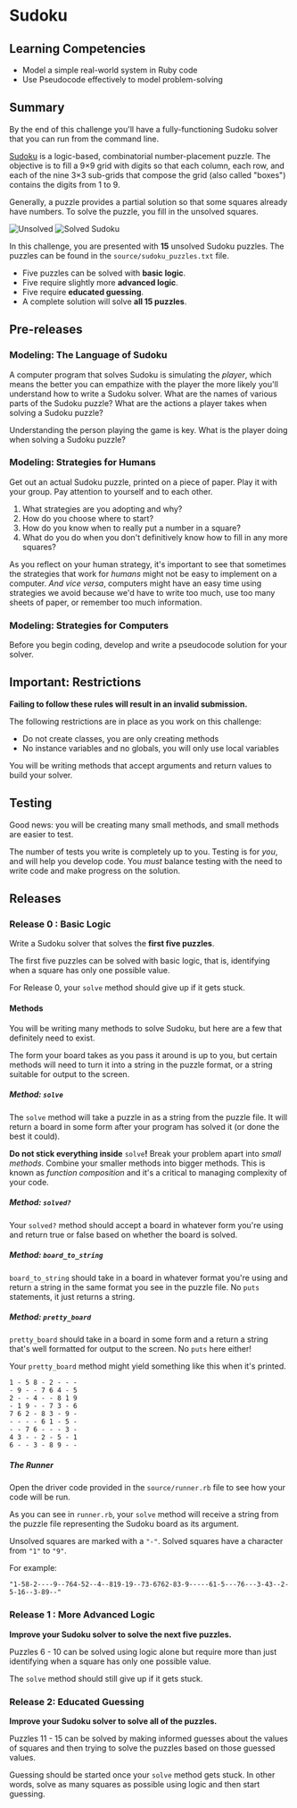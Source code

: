 # Sudoku

## Learning Competencies

* Model a simple real-world system in Ruby code
* Use Pseudocode effectively to model problem-solving

## Summary

By the end of this challenge you'll have a fully-functioning Sudoku solver that you can run from the command line.

[Sudoku](http://en.wikipedia.org/wiki/Sudoku) is a logic-based, combinatorial number-placement puzzle. The objective is to fill a 9×9 grid with digits so that each column, each row, and each of the nine 3×3 sub-grids that compose the grid (also called "boxes") contains the digits from 1 to 9.

Generally, a puzzle provides a partial solution so that some squares already have numbers.  To solve the puzzle, you fill in the unsolved squares.

![Unsolved](http://upload.wikimedia.org/wikipedia/commons/thumb/f/ff/Sudoku-by-L2G-20050714.svg/250px-Sudoku-by-L2G-20050714.svg.png) ![Solved Sudoku](http://upload.wikimedia.org/wikipedia/commons/thumb/3/31/Sudoku-by-L2G-20050714_solution.svg/250px-Sudoku-by-L2G-20050714_solution.svg.png)

In this challenge, you are presented with **15** unsolved Sudoku puzzles.  The puzzles can be found in the `source/sudoku_puzzles.txt` file.  

* Five puzzles can be solved with **basic logic**.
* Five require slightly more **advanced logic**.  
* Five require **educated guessing**.  
* A complete solution will solve **all 15 puzzles**.

## Pre-releases 
### Modeling: The Language of Sudoku

A computer program that solves Sudoku is simulating the *player*, which means the better you can empathize with the player the more likely you'll understand how to write a Sudoku solver. What are the names of various parts of the Sudoku puzzle? What are the actions a player takes when solving a Sudoku puzzle?

Understanding the person playing the game is key.  What is the player doing when solving a Sudoku puzzle?

### Modeling: Strategies for Humans

Get out an actual Sudoku puzzle, printed on a piece of paper. Play it with your group. Pay attention to yourself and to each other.

1. What strategies are you adopting and why?
2. How do you choose where to start?
3. How do you know when to really put a number in a square?
4. What do you do when you don't definitively know how to fill in any more squares?

As you reflect on your human strategy, it's important to see that sometimes the strategies that work for *humans* might not be easy to implement on a computer. *And vice versa*, computers might have an easy time using strategies we avoid because we'd have to write too much, use too many sheets of paper, or remember too much information.

### Modeling: Strategies for Computers

Before you begin coding, develop and write a pseudocode solution for your solver.

## Important: Restrictions

**Failing to follow these rules will result in an invalid submission.**

The following restrictions are in place as you work on this challenge:

 * Do not create classes, you are only creating methods
 * No instance variables and no globals, you will only use local variables

You will be writing methods that accept arguments and return values to build your solver.

## Testing
Good news: you will be creating many small methods, and small methods are easier to test. 

The number of tests you write is completely up to you. Testing is for _you_, and will help you develop code. You _must_ balance testing with the need to write code and make progress on the solution.

## Releases
### Release 0 : Basic Logic
Write a Sudoku solver that solves the **first five puzzles**.

The first five puzzles can be solved with basic logic, that is, identifying when a square has only one possible value.

For Release 0, your `solve` method should give up if it gets stuck.

#### Methods
You will be writing many methods to solve Sudoku, but here are a few that definitely need to exist.

The form your board takes as you pass it around is up to you, but certain methods will need to turn it into a string in the puzzle format, or a string suitable for output to the screen.

##### Method: `solve`
The `solve` method will take a puzzle in as a string from the puzzle file. It will return a board in some form after your program has solved it (or done the best it could).

**Do not stick everything inside** `solve`**!** Break your problem apart into _small methods_. Combine your smaller methods into bigger methods. This is known as *function composition* and it's a critical to managing complexity of your code. 

##### Method: `solved?`
Your `solved?` method should accept a board in whatever form you're using and return true or false based on whether the board is solved.

##### Method: `board_to_string`
`board_to_string` should take in a board in whatever format you're using and return a string in the same format you see in the puzzle file. No `puts` statements, it just returns a string.

##### Method: `pretty_board`
`pretty_board` should take in a board in some form and a return a string that's well formatted for output to the screen. No `puts` here either!
  
Your `pretty_board` method might yield something like this when it's printed.

```
1 - 5 8 - 2 - - -
- 9 - - 7 6 4 - 5
2 - - 4 - - 8 1 9
- 1 9 - - 7 3 - 6
7 6 2 - 8 3 - 9 -
- - - - 6 1 - 5 -
- - 7 6 - - - 3 -
4 3 - - 2 - 5 - 1
6 - - 3 - 8 9 - -
```

##### The Runner
Open the driver code provided in the `source/runner.rb` file to see how your code will be run.

As you can see in `runner.rb`, your `solve` method will receive a string from the puzzle file representing the Sudoku board as its argument.

Unsolved squares are marked with a `"-"`. Solved squares have a character from `"1"` to `"9"`.

For example:

`"1-58-2----9--764-52--4--819-19--73-6762-83-9-----61-5---76---3-43--2-5-16--3-89--"`

### Release 1 :  More Advanced Logic

**Improve your Sudoku solver to solve the next five puzzles.**

Puzzles 6 - 10 can be solved using logic alone but require more than just identifying when a square has only one possible value.

The `solve` method should still give up if it gets stuck.

### Release 2:  Educated Guessing

**Improve your Sudoku solver to solve all of the puzzles.**

Puzzles 11 - 15 can be solved by making informed guesses about the values of squares and then trying to solve the puzzles based on those guessed values.

Guessing should be started once your `solve` method gets stuck.  In other words, solve as many squares as possible using logic and then start guessing.
